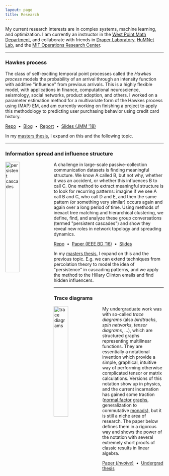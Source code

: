 ```yaml
---
layout: page
title: Research
---
```


My current research interests are in complex systems, machine learning, and optimization.  I am currently an instructor in the [West Point Math Department](https://www.usma.edu/math/SitePages/Math.aspx), and collaborate with friends in [Draper Laboratory](http://www.draper.com), [HuMNet Lab](http://humnetlab.mit.edu), and the [MIT Operations Research Center](https://orc.mit.edu).

<hr>

### Hawkes process

The class of self-exciting temporal point processes called the <i>Hawkes process</i> models the probability of an arrival through an intensity function with additive "influence" from previous arrivals.  This is a highly flexible model, with applications in finance, computational neuroscience, seismology, social networks, product adoption, and others.  I worked on a parameter estimation method for a multivariate form of the Hawkes process using (MAP) EM, and am currently working on finishing a project to apply this methodology to predicting user purchasing behavior using credit card history.

<a href="https://github.com/stmorse/hawkes">Repo</a>&nbsp;&nbsp;&#8226;&nbsp;
<a href="https://stmorse.github.io/journal/Hawkes-python.html">Blog</a>&nbsp;&nbsp;&#8226;&nbsp;
<a href="{{ site.baseurl }}/docs/6-867-final-writeup.pdf">Report</a>&nbsp;&nbsp;&#8226;&nbsp;
<a href="{{ site.baseurl }}/docs/JMM18_slides.pdf">Slides (JMM '18)</a>

In my <a href="{{ site.baseurl }}/docs/orc-thesis.pdf">masters thesis</a>, I expand on this and the following topic.

<hr>

### Information spread and influence structure

<img align="left" width="30%" src="{{ site.baseurl }}/images/persistent.png" alt="persistent cascades">

A challenge in large-scale passive-collection communication datasets is finding meaningful structure.   We know A called B, but not why, whether it was an accident, or whether this influences B to call C.  One method to extract meaningful structure is to look for recurring patterns: imagine if we see A call B and C, who call D and E, and then the same pattern (or something very similar) occurs again and again over a long period of time.  Using methods of inexact tree matching and hierarchical clustering, we define, find, and analyze these group conversations (termed "persistent cascades") and show they reveal new roles in network topology and spreading dynamics.  

<a href="https://github.com/stmorse/cascades">Repo</a>&nbsp;&nbsp;&#8226;&nbsp;
<a href="{{ site.baseurl }}/docs/BigD348.pdf">Paper (IEEE BD '16)</a>&nbsp;&nbsp;&#8226;&nbsp;
<a href="{{ site.baseurl }}/docs/persistent-cascades-ieee.pdf">Slides</a> 

In my <a href="{{ site.baseurl }}/docs/orc-thesis.pdf">masters thesis</a>, I expand on this and the previous topic.  E.g. we can extend techniques from percolation theory to model the idea of "persistence" in cascading patterns, and we apply the method to the Hillary Clinton emails and find hidden influencers. 

<hr>

### Trace diagrams

<img align="left" width="30%" src="{{ site.baseurl }}/images/diagrams.png" alt="trace diagrams">

My undergraduate work was with so-called *trace diagrams* (also *birdtracks*, *spin networks*, *tensor diagrams*, ...), which are structured graphs representing multilinear functions.  They are essentially a notational invention which provide a simple, graphical, intuitive way of performing otherwise complicated tensor or matrix calculations.  Versions of this notation show up in physics, and the current incarnation has gained some traction (<a href="http://arxiv.org/pdf/1102.0316.pdf">normal factor</a> <a href="http://arxiv.org/pdf/1004.3833.pdf">graphs</a>, generalization to commutative <a href="http://dl.acm.org/citation.cfm?id=1596553">monads</a>), but it is still a niche area of research.  The paper below defines them in a rigorous way and shows the power of the notation with several extremely short proofs of classic results in linear algebra.

<a href="{{ site.baseurl }}/docs/tracediagrams.pdf">Paper (<i>Involve</i>)</a>&nbsp;&nbsp;&#8226;&nbsp;
<a href="{{ site.baseurl }}/docs/mainthesis.pdf">Undergrad thesis</a>
